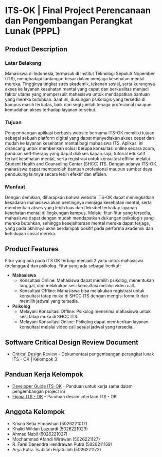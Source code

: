 # ITS-OK | Final Project Perencanaan dan Pengembangan Perangkat Lunak (PPPL)
## Product Description 
### Latar Belakang
Mahasiswa di Indonesia, termasuk di Institut Teknologi Sepuluh Nopember (ITS), menghadapi tantangan besar dalam menjaga kesehatan mental mereka. Tingginya tingkat stres akademik, tekanan sosial, serta kurangnya akses ke layanan kesehatan mental yang cepat dan berkualitas menjadi faktor utama yang mempersulit mahasiswa untuk mendapatkan bantuan yang mereka butuhkan. Saat ini, dukungan psikologis yang tersedia di kampus masih terbatas, baik dari segi jumlah tenaga profesional maupun kemudahan akses terhadap layanan tersebut.
### Tujuan
Pengembangan aplikasi berbasis website bernama ITS-OK memiliki tujuan sebagai sebuah platform digital yang dapat menyediakan akses cepat dan mudah ke layanan kesehatan mental bagi mahasiswa ITS. Aplikasi ini dirancang untuk memberikan solusi berupa konsultasi online secara zoom, panduan self-therapy yang dapat diakses kapan saja, tutorial edukatif terkait kesehatan mental, serta registrasi untuk konsultasi offline melalui Student Health and Counseling Center (SHCC) ITS. Dengan adanya ITS-OK, mahasiswa dapat memperoleh bantuan profesional maupun sumber daya pendukung lainnya secara lebih efektif dan efisien.
### Manfaat 
Dengan demikian, diharapkan bahwa website ITS-OK dapat meningkatkan kesadaran mahasiswa akan pentingnya menjaga kesehatan mental, serta memberikan akses yang lebih luas dan fleksibel terhadap layanan kesehatan mental di lingkungan kampus. Melalui fitur-fitur yang tersedia, mahasiswa dapat dengan mudah mendapatkan dukungan psikologis yang mereka butuhkan, sehingga kesejahteraan mental mereka dapat terjaga, yang pada akhirnya akan berdampak positif pada performa akademik dan kehidupan sosial mereka.	
## Product Features
Fitur yang ada pada ITS OK terbagi menjadi 2 yaitu untuk mahasiswa (pelanggan) dan psikolog. Fitur yang ada sebagai berikut: 
- **Mahasiswa**
    - Konsultasi Online: Mahasiswa dapat memilih psikolog, menentukan tanggal, dan melakukan sesi konsultasi melalui video call.
    - Konsultasi Offline: Mahasiswa bisa melakukan registrasi untuk konsultasi tatap muka di SHCC ITS dengan mengisi formulir dan memilih jadwal yang tersedia.
- **Psikolog**
    - Melayani Konsultasi Offline: Psikolog menerima mahasiswa untuk sesi tatap muka di SHCC ITS.
    - Melayani Konsultasi Online: Psikolog dapat memberikan layanan konsultasi melalui video call sesuai jadwal yang tersedia.
 
## Software Critical Design Review Document
-  [Critical Design Review](https://drive.google.com/file/d/14RjEyKniHxxy45HWEVFumXGOACJw_Ged/view?usp=sharing) - Dokumentasi pengembangan perangkat lunak ITS - OK | Kelompok 3

## Panduan Kerja Kelompok

- [Developer Guide ITS-OK](https://docs.google.com/document/d/1lO-9_ct93S7_4YcGZr-u6OrPP089U6FhWn4IYKcEvNk/edit?tab=t.yg98af1d6vgq) - Panduan untuk kerja sama dalam pengembangan project ini
- [Figma ITS - OK](https://www.figma.com/design/479BainNxpqY76oOU37VLs/Main-Website-Design-%7C-ITS---OK?node-id=324-6550&p=f&m=dev) - Panduan desain interface ITS - OK

## Anggota Kelompok
- Krisna Setia Himawhan (5026221017)
- Khalid Wildan Lazuardi (5026221023)
- Ahmad Nabil (5026221027)
- Mochammad Afandi Wirawan (5026221127)
- R. Farel Danendra Hendrawan Putra (5026211169)
- Arya Putra Tsabitah Firjatulloh (5026221172)

